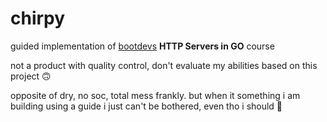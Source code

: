 # chirpy
guided implementation of [bootdevs](https://boot.dev) **HTTP Servers in GO** course

not a product with quality control, don't evaluate my abilities based on this project 🙃

opposite of dry, no soc, total mess frankly. but when it something i am building using a guide i just can't be bothered, even tho i should 🤡
